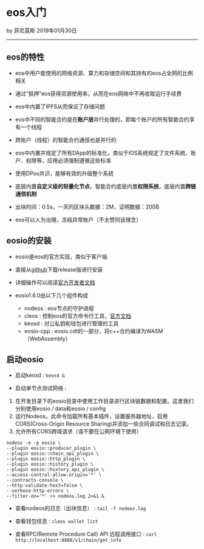 # eos入门

by 菲尼莫斯 2019年01月30日

---

## eos的特性

* eos中用户能使用的网络资源、算力和存储空间和其持有的eos占全网的比例相关

* 通过“抵押”eos获得资源使用率，从而在eos网络中不再收取运行手续费

* eos中内置了IPFS从而保证了存储问题

* eos中不同的智能合约是在**账户层**并行处理的，即每个账户的所有智能合约享有一个线程

* 跨账户（线程）的智能合约通信也是并行的

* eos中内置并规定了所有DApp的标准化，类似于IOS系统规定了文件系统、账户、权限等，应用必须强制遵循这些标准

* 使用DPos共识，能够有效的升级整个系统

* 底层内置**自定义级的轻量化节点**，智能合约底层内置**权限系统**，底层内置**跨链通信机制**

* 出块时间：0.5s，一天的区块头数据：2M，证明数据：200B

* eos可以人为治理，冻结异常账户（不太赞同该理念）

## eosio的安装

* eosio是eos的官方实现，类似于客户端

* 直接从[github](https://github.com/EOSIO/eos)下载release版进行安装

* 详细操作可以阅读[官方开发者文档](https://developers.eos.io/eosio-home/docs/)

* eosio1.6.0由以下几个组件构成
    * nodeos : eos节点的守护进程
    * cleos : 控制eos的官方命令行工具，[官方文档](https://developers.eos.io/eosio-cleos/docs)
    * keosd : 对公私钥和钱包进行管理的工具
    * eosio-cpp : eosio.cdt的一部分，将c++合约编译为WASM（WebAssembly）

## 启动eosio

* 启动keosd : `keosd &`

* 启动单节点测试网络 :
1. 在开发目录下的eosio目录中使用工作目录进行区块链数据和配置。这里我们分别使用eosio / data和eosio / config
2. 运行Nodeos。此命令加载所有基本插件，设置服务器地址，启用CORS(Cross-Origin Resource Sharing)并添加一些合同调试和日志记录。
3. 允许所有CORS跨域请求（请不要在公网环境下使用）

```shell
nodeos -e -p eosio \
--plugin eosio::producer_plugin \
--plugin eosio::chain_api_plugin \
--plugin eosio::http_plugin \
--plugin eosio::history_plugin \
--plugin eosio::history_api_plugin \
--access-control-allow-origin='*' \
--contracts-console \
--http-validate-host=false \
--verbose-http-errors \
--filter-on='*' >> nodeos.log 2>&1 &
```

* 查看nodeos的日志（出块信息） :  `tail -f nodeos.log`

* 查看钱包信息 : `cleos wallet list`

* 查看RPC(Remote Procedure Call) API 远程调用接口 : `curl http://localhost:8888/v1/chain/get_info`



